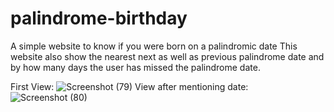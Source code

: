
# palindrome-birthday
A simple website to know if you were born on a palindromic date This website also show the nearest next as well as previous palindrome date and by how many days the user has missed the palindrome date.


First View:
![Screenshot (79)](https://user-images.githubusercontent.com/108549299/199592045-31ba03d7-3a94-429e-aa31-eaf986026335.png)
View after mentioning date:
![Screenshot (80)](https://user-images.githubusercontent.com/108549299/199592058-504f491d-681b-43b5-9e42-8f62db2a239c.png)
